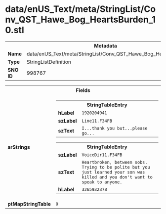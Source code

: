 <h1>data/enUS_Text/meta/StringList/Conv_QST_Hawe_Bog_HeartsBurden_10.stl</h1><table><tr><th colspan="100%">Metadata</th></tr><tr><td><b>Name</b></td><td>data/enUS_Text/meta/StringList/Conv_QST_Hawe_Bog_HeartsBurden_10.stl</td></tr><tr><td><b>Type</b></td><td>StringListDefinition</td></tr><tr><td><b>SNO ID</b></td><td>998767</td></tr></table>

<table><tr><th colspan="100%">Fields</th></tr><tr><td><b>arStrings</b></td><td><table><tr><th colspan="100%">StringTableEntry</th></tr><tr><td><b>hLabel</b></td><td><code>1920204941</code></td></tr><tr><td><b>szLabel</b></td><td><code>Line11.F34FB</code></td></tr><tr><td><b>szText</b></td><td><code>I...thank you but...please go...</code></td></tr></table>


<table><tr><th colspan="100%">StringTableEntry</th></tr><tr><td><b>szLabel</b></td><td><code>VoiceDir11.F34FB</code></td></tr><tr><td><b>szText</b></td><td><code>Heartbroken, between sobs. Trying to be polite but you just learned your son was killed and you don't want to speak to anyone.</code></td></tr><tr><td><b>hLabel</b></td><td><code>3265932378</code></td></tr></table>


</td></tr><tr><td><b>ptMapStringTable</b></td><td><code>0</code></td></tr></table>

